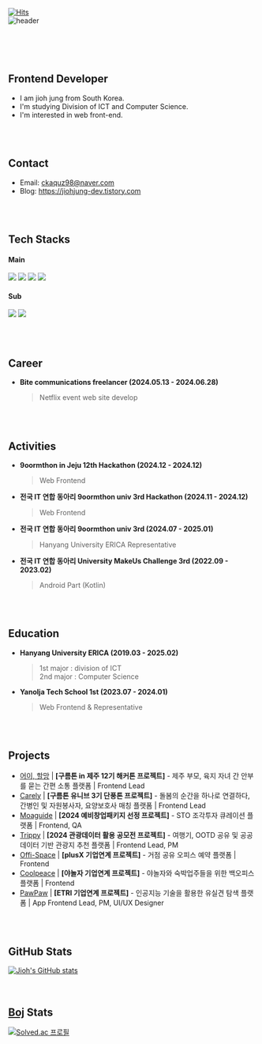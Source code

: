 [![Hits](https://hits.seeyoufarm.com/api/count/incr/badge.svg?url=https%3A%2F%2Fgithub.com%2Fjiohjung98&count_bg=%23A488EB&title_bg=%235A8AE5&icon=atom.svg&icon_color=%23FFFFFF&title=WELCOME&edge_flat=false)](https://hits.seeyoufarm.com)<br>
![header](https://capsule-render.vercel.app/api?type=wave&color=auto&height=300&section=header&text=Jioh's%20Github!&fontSize=80)<br><br><br>
<br><br>

## Frontend Developer 
- I am jioh jung from South Korea.
- I'm studying Division of ICT and Computer Science.
- I'm interested in web front-end.
  
<br/><br/>

## Contact
- Email: ckaquz98@naver.com <br/>
- Blog: https://jiohjung-dev.tistory.com
  
<br/><br/>


## Tech Stacks
#### Main   
<img src="https://img.shields.io/badge/javascript-F7DF1E?style=for-the-badge&logo=javascript&logoColor=white"> <img src="https://img.shields.io/badge/typescript-3178C6?style=for-the-badge&logo=typescript&logoColor=white"> <img src="https://img.shields.io/badge/React-61DAFB?style=for-the-badge&logo=react&logoColor=white"> <img src="https://img.shields.io/badge/next.js-000000?style=for-the-badge&logo=next.js&logoColor=white"> 
#### Sub   
<img src="https://img.shields.io/badge/Kotlin-7F52FF?style=for-the-badge&logo=kotlin&logoColor=white"> <img src="https://img.shields.io/badge/python-3776AB?style=for-the-badge&logo=python&logoColor=white"> 

<br/><br/>


## Career
- **Bite communications freelancer (2024.05.13 - 2024.06.28)**

  > Netflix event web site develop

<br/><br/>

## Activities
- **9oormthon in Jeju 12th Hackathon (2024.12 - 2024.12)**

  > Web Frontend
- **전국 IT 연합 동아리 9oormthon univ 3rd Hackathon (2024.11 - 2024.12)**

  > Web Frontend
- **전국 IT 연합 동아리 9oormthon univ 3rd (2024.07 - 2025.01)**

  > Hanyang University ERICA Representative

- **전국 IT 연합 동아리 University MakeUs Challenge 3rd (2022.09 - 2023.02)**

  >Android Part (Kotlin)

<br/><br/>

## Education
- **Hanyang University ERICA (2019.03 - 2025.02)**

  > 1st major : division of ICT<br/>
  > 2nd major : Computer Science

- **Yanolja Tech School 1st (2023.07 - 2024.01)**

  > Web Frontend & Representative

<br/><br/>

## Projects

- [어이, 할망](https://github.com/ddol-mang) | **[구름톤 in 제주 12기 해커톤 프로젝트]** - 제주 부모, 육지 자녀 간 안부를 묻는 간편 소통 플랫폼 | Frontend Lead
- [Carely](https://github.com/jiohjung98/2024_DANPOONG_TEAM_43_FE) | **[구름톤 유니브 3기 단풍톤 프로젝트]** - 돌봄의 순간을 하나로 연결하다, 간병인 및 자원봉사자, 요양보호사 매칭 플랫폼 | Frontend Lead
- [Moaguide](https://github.com/Moaguide-develop/moaguide_front) | **[2024 예비창업패키지 선정 프로젝트]** - STO 조각투자 큐레이션 플랫폼 | Frontend, QA
- [Trippy](https://github.com/official-Trippy/trippy-front) | **[2024 관광데이터 활용 공모전 프로젝트]** - 여행기, OOTD 공유 및 공공데이터 기반 관광지 추천 플랫폼 | Frontend Lead, PM
- [Offi-Space](https://github.com/jiohjung98/Offi-Space) | **[plusX 기업연계 프로젝트]** - 거점 공유 오피스 예약 플랫폼 | Frontend
- [Coolpeace](https://github.com/CoolPeace-yanolza/frontend) | **[야놀자 기업연계 프로젝트]** - 야놀자와 숙박업주들을 위한 백오피스 플랫폼 | Frontend
- [PawPaw](https://github.com/jiohjung98/HanyangCapston) | **[ETRI 기업연계 프로젝트]** - 인공지능 기술을 활용한 유실견 탐색 플랫폼 | App Frontend Lead, PM, UI/UX Designer

<br/><br/>

## GitHub Stats
[![Jioh's GitHub stats](https://github-readme-stats.vercel.app/api?username=jiohjung98)](https://github.com/anuraghazra/github-readme-stats) 
<br><br><br>

## [Boj](https://www.acmicpc.net/) Stats
[![Solved.ac
프로필](http://mazassumnida.wtf/api/v2/generate_badge?boj=kkumiya)](https://solved.ac/kkumiya)<br><br><br>
